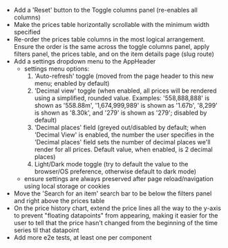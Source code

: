 - Add a 'Reset' button to the Toggle columns panel (re-enables all columns)
- Make the prices table horizontally scrollable with the minimum width specified
- Re-order the prices table columns in the most logical arrangement. Ensure the order is the same across the toggle columns panel, apply filters panel, the prices table, and on the item details page (slug route)
- Add a settings dropdown menu to the AppHeader
    - settings menu options:
        1. 'Auto-refresh' toggle (moved from the page header to this new menu; enabled by default)
        2. 'Decimal view' toggle (when enabled, all prices will be rendered using a simplified, rounded value. Examples: '558,888,888' is shown as '558.88m', '1,674,999,989' is shown as '1.67b', '8,299' is shown as '8.30k', and '279' is shown as '279'; disabled by default)
        3. 'Decimal places' field (greyed out/disabled by default; when 'Decimal View' is enabled, the number the user specifies in the 'Decimal places' field sets the number of decimal places we'll render for all prices. Default value, when enabled, is 2 decimal places)
        4. Light/Dark mode toggle (try to default the value to the browser/OS preference, otherwise default to dark mode)
    - ensure settings are always preserved after page reload/navigation using local storage or cookies
- Move the 'Search for an item' search bar to be below the filters panel and right above the prices table
- On the price history chart, extend the price lines all the way to the y-axis to prevent "floating datapoints" from appearing, making it easier for the user to tell that the price hasn't changed from the beginning of the time series til that datapoint
- Add more e2e tests, at least one per component
